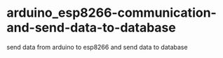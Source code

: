 # arduino_esp8266-communication-and-send-data-to-database
send data from arduino to esp8266 and send data to database
